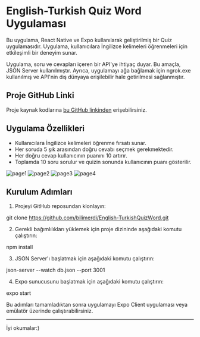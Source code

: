 # English-Turkish Quiz Word Uygulaması

Bu uygulama, React Native ve Expo kullanılarak geliştirilmiş bir Quiz uygulamasıdır. Uygulama, kullanıcılara İngilizce kelimeleri öğrenmeleri için etkileşimli bir deneyim sunar.

Uygulama, soru ve cevapları içeren bir API'ye ihtiyaç duyar. Bu amaçla, JSON Server kullanılmıştır. Ayrıca, uygulamayı ağa bağlamak için ngrok.exe kullanılmış ve API'nin dış dünyaya erişilebilir hale getirilmesi sağlanmıştır.

## Proje GitHub Linki

Proje kaynak kodlarına [bu GitHub linkinden](https://github.com/bilimerdi/English-TurkishQuizWord) erişebilirsiniz.

## Uygulama Özellikleri

- Kullanıcılara İngilizce kelimeleri öğrenme fırsatı sunar.
- Her soruda 5 şık arasından doğru cevabı seçmek gerekmektedir.
- Her doğru cevap kullanıcının puanını 10 artırır.
- Toplamda 10 soru sorulur ve quizin sonunda kullanıcının puanı gösterilir.

![page1](https://media.licdn.com/dms/image/C4D22AQGTBon6kIzX7w/feedshare-shrink_1280/0/1674646787551?e=1707955200&v=beta&t=H2zRCkjL00rYWVJI2_7y0djB6cfMuN1d5bYJD2WtE20)
![page2](https://media.licdn.com/dms/image/C4D22AQFY0H1f6veCcA/feedshare-shrink_1280/0/1674646789676?e=1707955200&v=beta&t=g4K5ecZZaGKlXUn6V_vecETLceY3mE1IZk5HWZ0bpZM)
![page3](https://media.licdn.com/dms/image/C4D22AQHg2X_pzZt8xQ/feedshare-shrink_1280/0/1674646786793?e=1707955200&v=beta&t=zO2objtKxmM30zxQB_ZGIVTxmJxcb-DgrG6LeNowZKk)
![page4](https://media.licdn.com/dms/image/C4D22AQG8tKnEOvkdtg/feedshare-shrink_1280/0/1674646788100?e=1707955200&v=beta&t=tJ4jRlLofWGs2LqhpLcL_oOhTHtHSUGde7zOdpZHLW0)

## Kurulum Adımları

1. Projeyi GitHub reposundan klonlayın:

git clone https://github.com/bilimerdi/English-TurkishQuizWord.git


2. Gerekli bağımlılıkları yüklemek için proje dizininde aşağıdaki komutu çalıştırın:

npm install


3. JSON Server'ı başlatmak için aşağıdaki komutu çalıştırın:

json-server --watch db.json --port 3001


4. Expo sunucusunu başlatmak için aşağıdaki komutu çalıştırın:

expo start


Bu adımları tamamladıktan sonra uygulamayı Expo Client uygulaması veya emülatör üzerinde çalıştırabilirsiniz.

---

İyi okumalar:)


